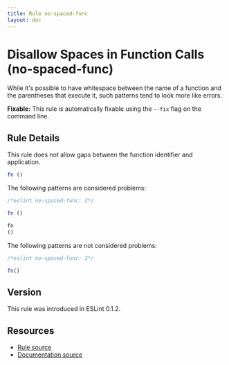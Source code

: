 ```yaml
---
title: Rule no-spaced-func
layout: doc
---
```

<!-- Note: No pull requests accepted for this file. See README.md in the root directory for details. -->
# Disallow Spaces in Function Calls (no-spaced-func)

While it's possible to have whitespace between the name of a function and the parentheses that execute it, such patterns tend to look more like errors.

**Fixable:** This rule is automatically fixable using the `--fix` flag on the command line.

## Rule Details

This rule does not allow gaps between the function identifier and application.

```js
fn ()
```

The following patterns are considered problems:

```js
/*eslint no-spaced-func: 2*/

fn ()

fn
()
```

The following patterns are not considered problems:

```js
/*eslint no-spaced-func: 2*/

fn()
```


## Version

This rule was introduced in ESLint 0.1.2.

## Resources

* [Rule source](https://github.com/eslint/eslint/tree/master/lib/rules/no-spaced-func.js)
* [Documentation source](https://github.com/eslint/eslint/tree/master/docs/rules/no-spaced-func.md)
